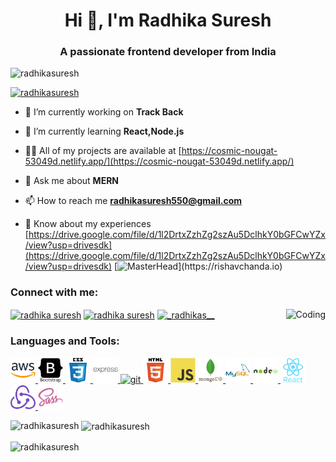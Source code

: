 <h1 align="center">Hi 👋, I'm Radhika Suresh</h1>
<h3 align="center">A passionate frontend developer from India</h3>

<p align="left"> <img src="https://komarev.com/ghpvc/?username=radhikasuresh&label=Profile%20views&color=0e75b6&style=flat" alt="radhikasuresh" /> </p>

<p align="left"> <a href="https://github.com/ryo-ma/github-profile-trophy"><img src="https://github-profile-trophy.vercel.app/?username=radhikasuresh" alt="radhikasuresh" /></a> </p>

- 🔭 I’m currently working on **Track Back**

- 🌱 I’m currently learning **React,Node.js**

- 👨‍💻 All of my projects are available at [https://cosmic-nougat-53049d.netlify.app/](https://cosmic-nougat-53049d.netlify.app/)

- 💬 Ask me about **MERN**

- 📫 How to reach me **radhikasuresh550@gmail.com**

- 📄 Know about my experiences [https://drive.google.com/file/d/1l2DrtxZzhZg2szAu5DclhkY0bGFCwYZx/view?usp=drivesdk](https://drive.google.com/file/d/1l2DrtxZzhZg2szAu5DclhkY0bGFCwYZx/view?usp=drivesdk)
[![MasterHead](https://1.bp.blogspot.com/-7A4WynwLsM...)](https://rishavchanda.io)
<h3 align="left">Connect with me:</h3>
<img align="right" alt="Coding" src="https://tenor.com/view/programming-gif-25868426">
<p align="left">
<a href="https://linkedin.com/in/radhika suresh" target="blank"><img align="center" src="https://raw.githubusercontent.com/rahuldkjain/github-profile-readme-generator/master/src/images/icons/Social/linked-in-alt.svg" alt="radhika suresh" height="30" width="40" /></a>
<a href="https://fb.com/radhika suresh" target="blank"><img align="center" src="https://raw.githubusercontent.com/rahuldkjain/github-profile-readme-generator/master/src/images/icons/Social/facebook.svg" alt="radhika suresh" height="30" width="40" /></a>
<a href="https://instagram.com/_radhikas__" target="blank"><img align="center" src="https://raw.githubusercontent.com/rahuldkjain/github-profile-readme-generator/master/src/images/icons/Social/instagram.svg" alt="_radhikas__" height="30" width="40" /></a>
</p>

<h3 align="left">Languages and Tools:</h3>
<p align="left"> <a href="https://aws.amazon.com" target="_blank" rel="noreferrer"> <img src="https://raw.githubusercontent.com/devicons/devicon/master/icons/amazonwebservices/amazonwebservices-original-wordmark.svg" alt="aws" width="40" height="40"/> </a> <a href="https://getbootstrap.com" target="_blank" rel="noreferrer"> <img src="https://raw.githubusercontent.com/devicons/devicon/master/icons/bootstrap/bootstrap-plain-wordmark.svg" alt="bootstrap" width="40" height="40"/> </a> <a href="https://www.w3schools.com/css/" target="_blank" rel="noreferrer"> <img src="https://raw.githubusercontent.com/devicons/devicon/master/icons/css3/css3-original-wordmark.svg" alt="css3" width="40" height="40"/> </a> <a href="https://expressjs.com" target="_blank" rel="noreferrer"> <img src="https://raw.githubusercontent.com/devicons/devicon/master/icons/express/express-original-wordmark.svg" alt="express" width="40" height="40"/> </a> <a href="https://git-scm.com/" target="_blank" rel="noreferrer"> <img src="https://www.vectorlogo.zone/logos/git-scm/git-scm-icon.svg" alt="git" width="40" height="40"/> </a> <a href="https://www.w3.org/html/" target="_blank" rel="noreferrer"> <img src="https://raw.githubusercontent.com/devicons/devicon/master/icons/html5/html5-original-wordmark.svg" alt="html5" width="40" height="40"/> </a> <a href="https://developer.mozilla.org/en-US/docs/Web/JavaScript" target="_blank" rel="noreferrer"> <img src="https://raw.githubusercontent.com/devicons/devicon/master/icons/javascript/javascript-original.svg" alt="javascript" width="40" height="40"/> </a> <a href="https://www.mongodb.com/" target="_blank" rel="noreferrer"> <img src="https://raw.githubusercontent.com/devicons/devicon/master/icons/mongodb/mongodb-original-wordmark.svg" alt="mongodb" width="40" height="40"/> </a> <a href="https://www.mysql.com/" target="_blank" rel="noreferrer"> <img src="https://raw.githubusercontent.com/devicons/devicon/master/icons/mysql/mysql-original-wordmark.svg" alt="mysql" width="40" height="40"/> </a> <a href="https://nodejs.org" target="_blank" rel="noreferrer"> <img src="https://raw.githubusercontent.com/devicons/devicon/master/icons/nodejs/nodejs-original-wordmark.svg" alt="nodejs" width="40" height="40"/> </a> <a href="https://reactjs.org/" target="_blank" rel="noreferrer"> <img src="https://raw.githubusercontent.com/devicons/devicon/master/icons/react/react-original-wordmark.svg" alt="react" width="40" height="40"/> </a> <a href="https://redux.js.org" target="_blank" rel="noreferrer"> <img src="https://raw.githubusercontent.com/devicons/devicon/master/icons/redux/redux-original.svg" alt="redux" width="40" height="40"/> </a> <a href="https://sass-lang.com" target="_blank" rel="noreferrer"> <img src="https://raw.githubusercontent.com/devicons/devicon/master/icons/sass/sass-original.svg" alt="sass" width="40" height="40"/> </a> </p>

<p><img align="left" src="https://github-readme-stats.vercel.app/api/top-langs?username=radhikasuresh&show_icons=true&locale=en&layout=compact" alt="radhikasuresh" /></p>

<p>&nbsp;<img align="center" src="https://github-readme-stats.vercel.app/api?username=radhikasuresh&show_icons=true&locale=en" alt="radhikasuresh" /></p>

<p><img align="center" src="https://github-readme-streak-stats.herokuapp.com/?user=radhikasuresh&" alt="radhikasuresh" /></p>
